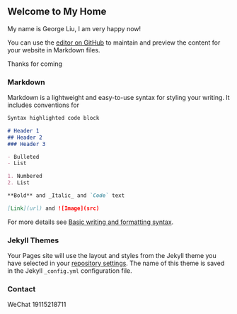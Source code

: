 ## Welcome to My Home

My name is George Liu, I am very happy now!

You can use the [editor on GitHub](https://github.com/ShiYuLiu1103/ShiYuLiu1103.github.io/edit/main/README.md) to maintain and preview the content for your website in Markdown files.

Thanks for coming
### Markdown

Markdown is a lightweight and easy-to-use syntax for styling your writing. It includes conventions for

```markdown
Syntax highlighted code block

# Header 1
## Header 2
### Header 3

- Bulleted
- List

1. Numbered
2. List

**Bold** and _Italic_ and `Code` text

[Link](url) and ![Image](src)
```

For more details see [Basic writing and formatting syntax](https://docs.github.com/en/github/writing-on-github/getting-started-with-writing-and-formatting-on-github/basic-writing-and-formatting-syntax).

### Jekyll Themes

Your Pages site will use the layout and styles from the Jekyll theme you have selected in your [repository settings](https://github.com/ShiYuLiu1103/ShiYuLiu1103.github.io/settings/pages). The name of this theme is saved in the Jekyll `_config.yml` configuration file.

### Contact

WeChat 19115218711
